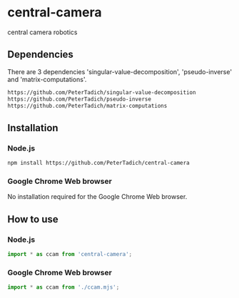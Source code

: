 # central-camera
central camera robotics

## Dependencies

There are 3 dependencies 'singular-value-decomposition', 'pseudo-inverse' and 'matrix-computations'.

```bash
https://github.com/PeterTadich/singular-value-decomposition
https://github.com/PeterTadich/pseudo-inverse
https://github.com/PeterTadich/matrix-computations
```

## Installation

### Node.js

```bash
npm install https://github.com/PeterTadich/central-camera
```

### Google Chrome Web browser

No installation required for the Google Chrome Web browser.

## How to use

### Node.js

```js
import * as ccam from 'central-camera';
```

### Google Chrome Web browser

```js
import * as ccam from './ccam.mjs';
```